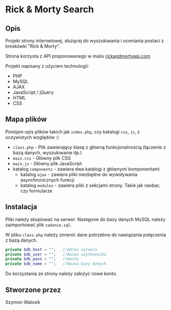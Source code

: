 # Rick & Morty Search

## Opis

Projekt strony internetowej, służącej do wyszukiwania i oceniania postaci z kreskówki "Rick & Morty".

Strona korzysta z API proponowanego w mailu [rickandmortyapi.com](https://rickandmortyapi.com)

Projekt napisany z użyciem technologii:
- PHP
- MySQL
- AJAX
- JavaScript / jQuery
- HTML
- CSS


## Mapa plików
Pomijam opis plików takich jak `index.php`, czy katalogi `css`, `js`, z oczywistych względów :)
- `class.php` - Plik zawierający klasę z główną funkcjonalnością (łączenie z bazą danych, wyszukiwanie itp.)
- `main.css` - Główny plik CSS
- `main.js` - Główny plik JavaScript
- katalog `components` - zawiera dwa katalogi z głównymi komponentami
  - katalog `ajax` - zawiera pliki niezbędne do wywoływania asynchronicznych funkcji
  - katalog `modules` - zawiera pliki z sekcjami strony. Takie jak navbar, czy formularze

## Instalacja

Pliki należy skopiować na serwer. Następnie do bazy danych MySQL należy zaimportować plik `zadanie.sql`.

W pliku `class.php` należy zmienić dane potrzebne do nawiązania połączenia z bazą danych.

```php
private $db_host = "";   //Adres serwera
private $db_user = "";   //Nazwa użytkownika
private $db_pass = "";   //Hasło
private $db_name = "";   //Nazwa bazy danych
```
Do korzystania ze strony należy założyć nowe konto.


## Stworzone przez
Szymon Walosik